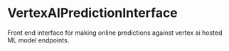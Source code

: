 # VertexAIPredictionInterface
Front end interface for making online predictions against vertex ai hosted ML model endpoints. 
